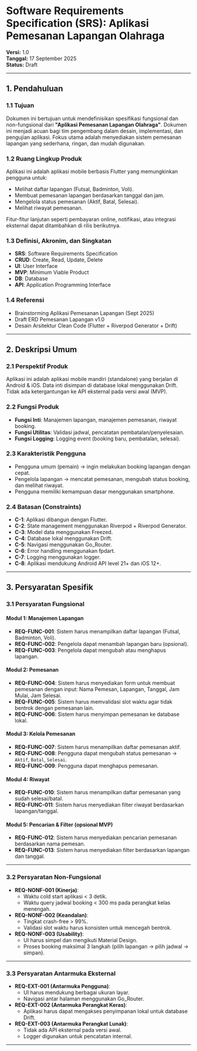# Software Requirements Specification (SRS): Aplikasi Pemesanan Lapangan Olahraga
**Versi:** 1.0  
**Tanggal:** 17 September 2025  
**Status:** Draft

---

## 1. Pendahuluan

### 1.1 Tujuan
Dokumen ini bertujuan untuk mendefinisikan spesifikasi fungsional dan non-fungsional dari **"Aplikasi Pemesanan Lapangan Olahraga"**. Dokumen ini menjadi acuan bagi tim pengembang dalam desain, implementasi, dan pengujian aplikasi. Fokus utama adalah menyediakan sistem pemesanan lapangan yang sederhana, ringan, dan mudah digunakan.

### 1.2 Ruang Lingkup Produk
Aplikasi ini adalah aplikasi mobile berbasis Flutter yang memungkinkan pengguna untuk:
- Melihat daftar lapangan (Futsal, Badminton, Voli).
- Membuat pemesanan lapangan berdasarkan tanggal dan jam.
- Mengelola status pemesanan (Aktif, Batal, Selesai).
- Melihat riwayat pemesanan.

Fitur-fitur lanjutan seperti pembayaran online, notifikasi, atau integrasi eksternal dapat ditambahkan di rilis berikutnya.

### 1.3 Definisi, Akronim, dan Singkatan
- **SRS**: Software Requirements Specification  
- **CRUD**: Create, Read, Update, Delete  
- **UI**: User Interface  
- **MVP**: Minimum Viable Product  
- **DB**: Database  
- **API**: Application Programming Interface  

### 1.4 Referensi
- Brainstorming Aplikasi Pemesanan Lapangan (Sept 2025)  
- Draft ERD Pemesanan Lapangan v1.0  
- Desain Arsitektur Clean Code (Flutter + Riverpod Generator + Drift)

---

## 2. Deskripsi Umum

### 2.1 Perspektif Produk
Aplikasi ini adalah aplikasi mobile mandiri (standalone) yang berjalan di Android & iOS. Data inti disimpan di database lokal menggunakan Drift. Tidak ada ketergantungan ke API eksternal pada versi awal (MVP).

### 2.2 Fungsi Produk
- **Fungsi Inti**: Manajemen lapangan, manajemen pemesanan, riwayat booking.  
- **Fungsi Utilitas**: Validasi jadwal, pencatatan pembatalan/penyelesaian.  
- **Fungsi Logging**: Logging event (booking baru, pembatalan, selesai).  

### 2.3 Karakteristik Pengguna
- Pengguna umum (pemain) → ingin melakukan booking lapangan dengan cepat.  
- Pengelola lapangan → mencatat pemesanan, mengubah status booking, dan melihat riwayat.  
- Pengguna memiliki kemampuan dasar menggunakan smartphone.  

### 2.4 Batasan (Constraints)
- **C-1**: Aplikasi dibangun dengan Flutter.  
- **C-2**: State management menggunakan Riverpod + Riverpod Generator.  
- **C-3**: Model data menggunakan Freezed.  
- **C-4**: Database lokal menggunakan Drift.  
- **C-5**: Navigasi menggunakan Go_Router.  
- **C-6**: Error handling menggunakan fpdart.  
- **C-7**: Logging menggunakan logger.  
- **C-8**: Aplikasi mendukung Android API level 21+ dan iOS 12+.  

---

## 3. Persyaratan Spesifik

### 3.1 Persyaratan Fungsional

#### Modul 1: Manajemen Lapangan
- **REQ-FUNC-001**: Sistem harus menampilkan daftar lapangan (Futsal, Badminton, Voli).  
- **REQ-FUNC-002**: Pengelola dapat menambah lapangan baru (opsional).  
- **REQ-FUNC-003**: Pengelola dapat mengubah atau menghapus lapangan.  

#### Modul 2: Pemesanan
- **REQ-FUNC-004**: Sistem harus menyediakan form untuk membuat pemesanan dengan input: Nama Pemesan, Lapangan, Tanggal, Jam Mulai, Jam Selesai.  
- **REQ-FUNC-005**: Sistem harus memvalidasi slot waktu agar tidak bentrok dengan pemesanan lain.  
- **REQ-FUNC-006**: Sistem harus menyimpan pemesanan ke database lokal.  

#### Modul 3: Kelola Pemesanan
- **REQ-FUNC-007**: Sistem harus menampilkan daftar pemesanan aktif.  
- **REQ-FUNC-008**: Pengguna dapat mengubah status pemesanan → `Aktif`, `Batal`, `Selesai`.  
- **REQ-FUNC-009**: Pengguna dapat menghapus pemesanan.  

#### Modul 4: Riwayat
- **REQ-FUNC-010**: Sistem harus menampilkan daftar pemesanan yang sudah selesai/batal.  
- **REQ-FUNC-011**: Sistem harus menyediakan filter riwayat berdasarkan lapangan/tanggal.  

#### Modul 5: Pencarian & Filter (opsional MVP)
- **REQ-FUNC-012**: Sistem harus menyediakan pencarian pemesanan berdasarkan nama pemesan.  
- **REQ-FUNC-013**: Sistem harus menyediakan filter berdasarkan lapangan dan tanggal.  

---

### 3.2 Persyaratan Non-Fungsional
- **REQ-NONF-001 (Kinerja)**:  
  - Waktu cold start aplikasi < 3 detik.  
  - Waktu query jadwal booking < 300 ms pada perangkat kelas menengah.  
- **REQ-NONF-002 (Keandalan)**:  
  - Tingkat crash-free > 99%.  
  - Validasi slot waktu harus konsisten untuk mencegah bentrok.  
- **REQ-NONF-003 (Usability)**:  
  - UI harus simpel dan mengikuti Material Design.  
  - Proses booking maksimal 3 langkah (pilih lapangan → pilih jadwal → simpan).  

---

### 3.3 Persyaratan Antarmuka Eksternal
- **REQ-EXT-001 (Antarmuka Pengguna)**:  
  - UI harus mendukung berbagai ukuran layar.  
  - Navigasi antar halaman menggunakan Go_Router.  
- **REQ-EXT-002 (Antarmuka Perangkat Keras)**:  
  - Aplikasi harus dapat mengakses penyimpanan lokal untuk database Drift.  
- **REQ-EXT-003 (Antarmuka Perangkat Lunak)**:  
  - Tidak ada API eksternal pada versi awal.  
  - Logger digunakan untuk pencatatan internal.  

---
